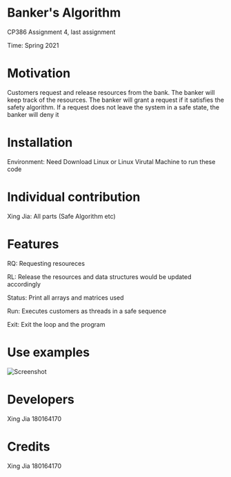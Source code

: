 # Banker's Algorithm
CP386 Assignment 4, last assignment

Time: Spring 2021

# Motivation
Customers request and release resources from the bank. The banker will keep track of the resources. The banker will grant a request if it satisfies the safety algorithm. If a request does not leave the system in a safe state, the banker will deny it

# Installation
Environment: Need Download Linux or Linux Virutal Machine to run these code

# Individual contribution
Xing Jia: All parts (Safe Algorithm etc)

# Features
RQ: Requesting resoureces

RL: Release the resources and data structures would be updated accordingly

Status: Print all arrays and matrices used

Run: Executes customers as threads in a safe sequence

Exit: Exit the loop and the program

# Use examples
![Screenshot](https://i.ibb.co/5nQQhvy/576da1f67c3dd0aaf97525c96f88dad.png)
# Developers
Xing Jia 180164170

# Credits
Xing Jia 180164170
